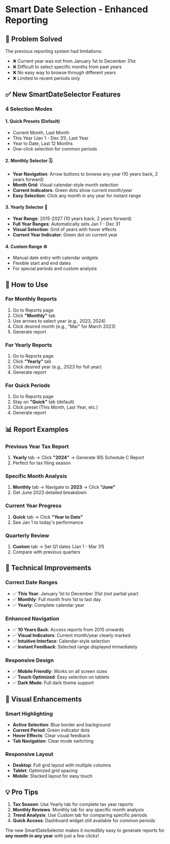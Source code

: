 # Smart Date Selection - Enhanced Reporting

## 🎯 Problem Solved
The previous reporting system had limitations:
- ❌ Current year was not from January 1st to December 31st  
- ❌ Difficult to select specific months from past years
- ❌ No easy way to browse through different years
- ❌ Limited to recent periods only

## ✅ New SmartDateSelector Features

### 4 Selection Modes

#### 1. **Quick Presets** (Default)
- Current Month, Last Month
- This Year (Jan 1 - Dec 31), Last Year  
- Year to Date, Last 12 Months
- One-click selection for common periods

#### 2. **Monthly Selector** 🗓️
- **Year Navigation**: Arrow buttons to browse any year (10 years back, 2 years forward)
- **Month Grid**: Visual calendar-style month selection
- **Current Indicators**: Green dots show current month/year
- **Easy Selection**: Click any month in any year for instant range

#### 3. **Yearly Selector** 📅
- **Year Range**: 2015-2027 (10 years back, 2 years forward)
- **Full Year Ranges**: Automatically sets Jan 1 - Dec 31
- **Visual Selection**: Grid of years with hover effects
- **Current Year Indicator**: Green dot on current year

#### 4. **Custom Range** ⚙️
- Manual date entry with calendar widgets
- Flexible start and end dates
- For special periods and custom analysis

## 🚀 How to Use

### For Monthly Reports
1. Go to Reports page
2. Click **"Monthly"** tab
3. Use arrows to select year (e.g., 2023, 2024)
4. Click desired month (e.g., "Mar" for March 2023)
5. Generate report

### For Yearly Reports  
1. Go to Reports page
2. Click **"Yearly"** tab
3. Click desired year (e.g., 2023 for full year)
4. Generate report

### For Quick Periods
1. Go to Reports page
2. Stay on **"Quick"** tab (default)
3. Click preset (This Month, Last Year, etc.)
4. Generate report

## 📊 Report Examples

### Previous Year Tax Report
1. **Yearly** tab → Click **"2024"** → Generate IRS Schedule C Report
2. Perfect for tax filing season

### Specific Month Analysis  
1. **Monthly** tab → Navigate to **2023** → Click **"June"**
2. Get June 2023 detailed breakdown

### Current Year Progress
1. **Quick** tab → Click **"Year to Date"**
2. See Jan 1 to today's performance

### Quarterly Review
1. **Custom** tab → Set Q1 dates (Jan 1 - Mar 31)
2. Compare with previous quarters

## 🔧 Technical Improvements

### Correct Date Ranges
- ✅ **This Year**: January 1st to December 31st (not partial year)
- ✅ **Monthly**: Full month from 1st to last day
- ✅ **Yearly**: Complete calendar year

### Enhanced Navigation
- ✅ **10 Years Back**: Access reports from 2015 onwards
- ✅ **Visual Indicators**: Current month/year clearly marked
- ✅ **Intuitive Interface**: Calendar-style selection
- ✅ **Instant Feedback**: Selected range displayed immediately

### Responsive Design
- ✅ **Mobile Friendly**: Works on all screen sizes
- ✅ **Touch Optimized**: Easy selection on tablets
- ✅ **Dark Mode**: Full dark theme support

## 🎨 Visual Enhancements

### Smart Highlighting
- **Active Selection**: Blue border and background
- **Current Period**: Green indicator dots
- **Hover Effects**: Clear visual feedback
- **Tab Navigation**: Clear mode switching

### Responsive Layout
- **Desktop**: Full grid layout with multiple columns
- **Tablet**: Optimized grid spacing
- **Mobile**: Stacked layout for easy touch

## 💡 Pro Tips

1. **Tax Season**: Use Yearly tab for complete tax year reports
2. **Monthly Reviews**: Monthly tab for any specific month analysis
3. **Trend Analysis**: Use Custom tab for comparing specific periods
4. **Quick Access**: Dashboard widget still available for common periods

The new SmartDateSelector makes it incredibly easy to generate reports for **any month in any year** with just a few clicks!
